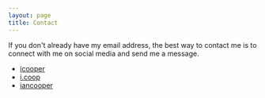 ```yaml
---
layout: page
title: Contact
---
```


If you don't already have my email address, the best way to contact me is to connect with me on social media and send me a message.

* [<i class="fab fa-github"></i> icooper](https://github.com/icooper)
* [<i class="fab fa-instagram"></i> i.coop](https://instagram.com/i.coop)
* [<i class="fab fa-linkedin"></i> iancooper](https://linkedin.com/in/iancooper)
